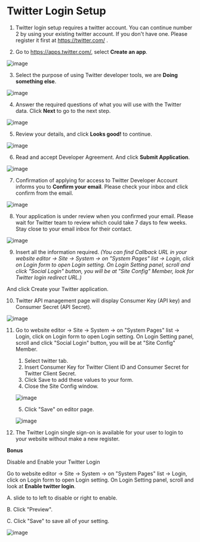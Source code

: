 # Twitter Login Setup

1. Twitter login setup requires a twitter account. You can continue number 2 by using your existing twitter account. If you don't have one. Please register it first at <https://twitter.com/> .

2. Go to <https://apps.twitter.com/>, select **Create an app**.

 ![image](images/login_social_twitter/twitter_2.png)

3. Select the purpose of using Twitter developer tools, we are **Doing something else**.

 ![image](images/login_social_twitter/twitter_3.png)

4. Answer the required questions of what you will use with the Twitter data. Click **Next** to go to the next step.

 ![image](images/login_social_twitter/twitter_4.png)

5. Review your details, and click **Looks good!** to continue.

 ![image](images/login_social_twitter/twitter_5.png)

6. Read and accept Developer Agreement. And click **Submit Application**.

 ![image](images/login_social_twitter/twitter_6.png)

7. Confirmation of applying for access to Twitter Developer Account informs you to **Confirm your email**. Please check your inbox and click confirm from the email.

 ![image](images/login_social_twitter/twitter_7.png)

8. Your application is under review when you confirmed your email. Please wait for Twitter team to review which could take 7 days to few weeks. Stay close to your email inbox for their contact.

 ![image](images/login_social_twitter/twitter_8.png)

9. Insert all the information required. *(You can find Callback URL in your website editor -> Site -> System -> on "System Pages" list -> Login, click on Login form to open Login setting. On Login Setting panel, scroll and click "Social Login" button, you will be at "Site Config" Member, look for Twitter login redirect URL.)*

 And click Create your Twitter application.


10. Twitter API management page will display Consumer Key (API key) and Consumer Secret (API Secret).

 ![image](images/login_social_twitter/twitter_10.png)

11. Go to website editor -> Site -> System -> on "System Pages" list -> Login, click on Login form to open Login setting. On Login Setting panel, scroll and click "Social Login" button, you will be at "Site Config" Member.
    
    1. Select twitter tab.
    2. Insert Consumer Key for Twitter Client ID and Consumer Secret for Twitter Client Secret.
    3. Click Save to add these values to your form.
    4. Close the Site Config window.

    ![image](images/register_and_login/img_twitter_login_01.png)

    5. Click "Save" on editor page.
  
    ![image](images/register_and_login/img_twitter_login_config_03.png)


12. The Twitter Login single sign-on is available for your user to login to your website without make a new register.
    
    

**Bonus**

Disable and Enable your Twitter Login

Go to website editor -> Site -> System -> on "System Pages" list -> Login, click on Login form to open Login setting. On Login Setting panel, scroll and look at **Enable twitter login**.

A.  slide to to left to disable or right to enable.

B.  Click "Preview".

C.  Click "Save" to save all of your setting.
    
 ![image](images/register_and_login/img_twitter_login_02_2.png)
